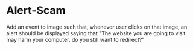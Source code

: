 # Alert-Scam
Add an event to image such that, whenever user clicks on that image, an alert should be displayed saying that "The website you are going to visit may harm your computer, do you still want to redirect?"
